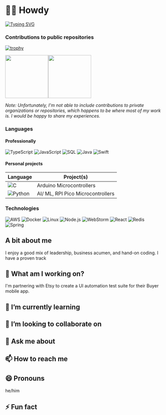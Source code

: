 # :wave:🤠 Howdy


[![Typing SVG](https://readme-typing-svg.demolab.com?font=Fira+Code&duration=2000&pause=500&color=FFFFFF&multiline=true&repeat=false&width=625&height=140&lines=Technology+Leader;15%2B+years+of+coding+experience;7%2B+years+of+Technology+and+People+Management;Passion+for+building+user-centric+experiences;Able+to+switch+between+people+managaement+and+coding)](https://git.io/typing-svg)

### Contributions to public repositories
<p align="center">
  
[![trophy](https://github-profile-trophy.vercel.app/?username=planetmalone&theme=onedark&rank=SECRET,SSS,SS,S,AAA,AA,A,B)](https://github.com/ryo-ma/github-profile-trophy)
  
</p>

<img height="137px" src="https://github-readme-stats.vercel.app/api?username=planetmalone&hide_title=true&hide_border=true&show_icons=true&include_all_commits=true&count_private=true&line_height=21&text_color=000&icon_color=000&bg_color=0,ea6161,ffc64d,fffc4d,52fa5a&theme=graywhite" /><img height="137px" src="https://github-readme-stats.vercel.app/api/top-langs/?username=adamalston&hide=html&hide_title=true&hide_border=true&layout=compact&langs_count=6&exclude_repo=comp426,Redventures-Movie-Quotes&text_color=000&icon_color=fff&bg_color=0,52fa5a,4dfcff,c64dff&theme=graywhite" />

_Note: Unfortunately, I'm not able to include contributions to private organizations or repositories, which happens to be where most of my work is. I would be happy to share my experiences._

### Languages

#### Professionally
![TypeScript](https://img.shields.io/badge/-TypeScript-000?&logo=TypeScript)
![JavaScript](https://img.shields.io/badge/-JavaScript-000?&logo=JavaScript)
![SQL](https://img.shields.io/badge/-SQL-000?&logo=MySQL)
![Java](https://img.shields.io/badge/-Java-000?&logo=Java&logoColor=007396)
![Swift](https://img.shields.io/badge/-Swift-000?&logo=Swift)

#### Personal projects
|Language|Project(s)|
| ------ | -------- |
| ![C](https://img.shields.io/badge/-C-000?&logo=C) | Arduino Microcontrollers |
| ![Python](https://img.shields.io/badge/-Python-000?&logo=Python) | AI/ ML, RPI Pico Microcontrollers | 

### Technologies

![AWS](https://img.shields.io/badge/-AWS-000?&logo=Amazon-AWS&logoColor=F90)
![Docker](https://img.shields.io/badge/-Docker-000?&logo=Docker)
![Linux](https://img.shields.io/badge/-Linux-000?&logo=Linux)
![Node.js](https://img.shields.io/badge/-Node.js-000?&logo=node.js)
![WebStorm](https://img.shields.io/badge/-WebStorm-000?&logo=WebStorm)
![React](https://img.shields.io/badge/-React-000?&logo=React)
![Redis](https://img.shields.io/badge/-Redis-000?&logo=Redis)
![Spring](https://img.shields.io/badge/-Spring-000?&logo=Spring)


## A bit about me
I enjoy a good mix of leadership, business acumen, and hand-on coding. I have a proven track

## 🔭 What am I working on?
I'm partnering with Etsy to create a UI automation test suite for their Buyer mobile app.

## 🌱 I’m currently learning

## 👯 I’m looking to collaborate on

## 💬 Ask me about

## 📫 How to reach me

## 😄 Pronouns
he/him

## ⚡ Fun fact

